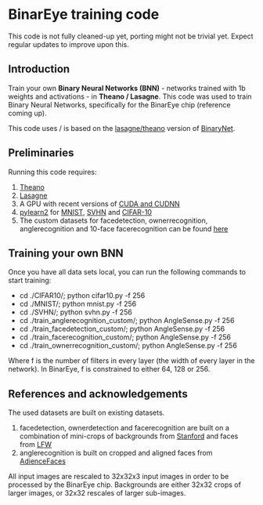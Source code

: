 # BinarEye training code

This code is not fully cleaned-up yet, porting might not be trivial yet.  Expect regular updates to improve upon this.

## Introduction
Train your own __Binary Neural Networks (BNN)__ - networks trained with 1b weights and activations - in __Theano / Lasagne__.
This code was used to train Binary Neural Networks, specifically for the BinarEye chip (reference coming up).

This code uses / is based on the [lasagne/theano](https://github.com/MatthieuCourbariaux/BinaryNet) version of [BinaryNet](https://papers.nips.cc/paper/6573-binarized-neural-networks).

## Preliminaries
Running this code requires:
1. [Theano](http://deeplearning.net/software/theano/)
2. [Lasagne](https://lasagne.readthedocs.io/en/latest/)
4. A GPU with recent versions of [CUDA and CUDNN](https://developer.nvidia.com/cudnn)
3. [pylearn2](http://deeplearning.net/software/pylearn2/) for [MNIST](http://yann.lecun.com/exdb/mnist/), [SVHN](http://ufldl.stanford.edu/housenumbers/) and [CIFAR-10](https://www.cs.toronto.edu/~kriz/cifar.html)
4. The custom datasets for facedetection, ownerrecognition, anglerecognition and 10-face facerecognition can be found [here](http://homes.esat.kuleuven.be/~bmoons/)

## Training your own BNN

Once you have all data sets local, you can run the following commands to start training:

* cd ./CIFAR10/; python cifar10.py -f 256
* cd ./MNIST/; python mnist.py -f 256
* cd ./SVHN/; python svhn.py -f 256
* cd ./train_anglerecognition_custom/; python AngleSense.py -f 256
* cd ./train_facedetection_custom/; python AngleSense.py -f 256
* cd ./train_facerecognition_custom/; python AngleSense.py -f 256
* cd ./train_ownerrecognition_custom/; python AngleSense.py -f 256

Where f is the number of filters in every layer (the width of every layer in the network).
In BinarEye, f is constrained to either 64, 128 or 256.
 

## References and acknowledgements 

The used datasets are built on existing datasets. 

1. facedetection, ownerdetection and facerecognition are built on a combination of mini-crops of backgrounds from [Stanford](http://dags.stanford.edu/projects/scenedataset.html) and faces from [LFW](http://vis-www.cs.umass.edu/lfw/)
2. anglerecognition is built on cropped and aligned faces from [AdienceFaces](http://www.openu.ac.il/home/hassner/Adience/data.html)

All input images are rescaled to 32x32x3 input images in order to be processed by the BinarEye chip. Backgrounds are either 32x32 crops of larger images, or 32x32 rescales of larger sub-images.










